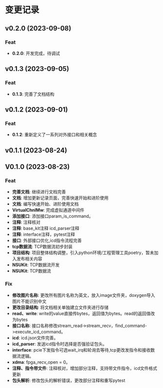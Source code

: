 # 变更记录

## v0.2.0 (2023-09-08)

### Feat

- **0.2.0**: 开发完成，待调试

## v0.1.3 (2023-09-05)

### Feat

- **0.1.3**: 完善了文档结构

## v0.1.2 (2023-09-01)

### Feat

- **0.1.2**: 重新定义了一系列对外接口和相关概念

## v0.1.1 (2023-08-24)

## V0.1.0 (2023-08-23)

### Feat

- **完善文档**: 继续进行文档完善
- **文档**: 增加更新记录页面，完善快速开始和进阶使用
- **文档**: 编写快速开始、进阶使用文档
- **VirtualChnlMw**: 完成虚拟通道中间件
- **添加接口**: 添加接口param_is_command。
- **注释**: 注释核对
- **注释**: base_kit注释 icd_parser注释
- **注释**: interface注释，pytest注释
- **接口**: 外部接口优化,icd指令流程完善
- **tcp数据流**: TCP数据流初步封装
- **项目结构**: 项目整体结构调整，引入python环境/工程管理工具poetry，暂未加入发布相关内容
- **NSUKit**: TCP数据流开发
- **NSUKit**: TCP数据流

### Fix

- **修改图片名称**: 更改所有图片名称为英文，放入image文件夹，doxygen导入图片不能识别中文
- **更改目录结构**: 将文档相关单独建立文件夹进行存储
- **read、write**: write的value直接传bytes，返回值为bytes。read的返回值改为bytes
- **接口名称**: 接口名称修改stream_read->stream_recv，find_command->execute_icd_command。
- **icd**: icd.json文件完善。
- **icd_parser**: 发送icd指令时选择是否强验证包头。
- **interface**: pcie下发指令可选wait_irq和轮询去等待,tcp更改发指令和接收数据流逻辑。
- **xdma**: fpga_recv_open = 0。
- **注释、指令带文件**: 注释核对，增加部分注释，支持带文件指令，icd文件格式更新
- **包头解析**: 修改包头的解析错误，更改部分注释和重写pytest

